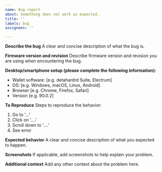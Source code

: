 ```yaml
---
name: Bug report
about: Something does not work as expected.
title: ''
labels: bug
assignees: ''

---
```


**Describe the bug**
A clear and concise description of what the bug is.

**Firmware version and revision**
Describe firmware version and revision you are using when encountering the bug.

**Desktop/smartphone setup (please complete the following information):**
 - Wallet software: [e.g. detahardrd Suite, Electrum]
 - OS: [e.g. Windows, macOS, Linux, Android]
 - Browser [e.g. Chrome, Firefox, Safari]
 - Version [e.g. 90.0.2]

**To Reproduce**
Steps to reproduce the behavior:
1. Go to '...'
2. Click on '....'
3. Scroll down to '....'
4. See error

**Expected behavior**
A clear and concise description of what you expected to happen.

**Screenshots**
If applicable, add screenshots to help explain your problem.

**Additional context**
Add any other context about the problem here.
